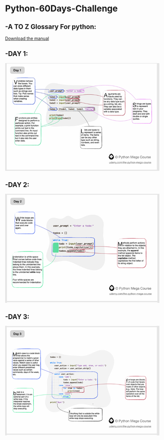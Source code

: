 # Python-60Days-Challenge

## -A TO Z Glossary For python:<br/>
[Download the manual](docs/A+to+Z+Glossary.pdf)

## -DAY 1:
![DAY 1](images/day1.PNG)
## -DAY 2:
![DAY 2](images/day2.PNG)
## -DAY 3:
![DAY 2](images/day3.PNG)




